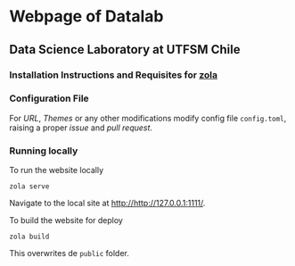 # Webpage of Datalab

## Data Science Laboratory at UTFSM Chile

### Installation Instructions and Requisites for [zola](https://github.com/getzola/zola)

### Configuration File

For *URL*, *Themes* or any other modifications modify config file `config.toml`, raising a proper *issue* and *pull request*.


### Running locally

To run the website locally

```
zola serve
```

Navigate to the local site at <http://http://127.0.0.1:1111/>.

To build the website for deploy

```
zola build
```

This overwrites de `public` folder.
